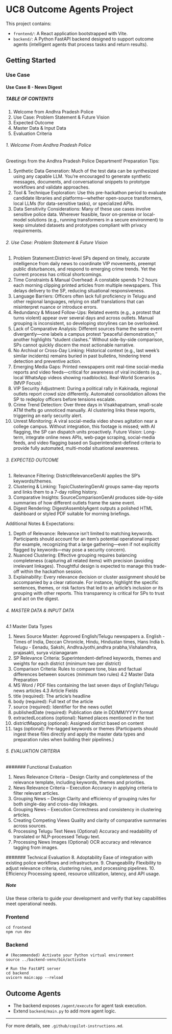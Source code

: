 # UC8 Outcome Agents Project

This project contains:
- `frontend/`: A React application bootstrapped with Vite.
- `backend/`: A Python FastAPI backend designed to support outcome agents (intelligent agents that process tasks and return results).

## Getting Started

### Use Case
#### Use Case 8 - News Digest
##### TABLE OF CONTENTS
1. Welcome from Andhra Pradesh Police
2. Use Case: Problem Statement & Future Vision
3. Expected Outcome
4. Master Data & Input Data
5. Evaluation Criteria

###### 1. Welcome From Andhra Pradesh Police
Greetings from the Andhra Pradesh Police Department!
Preparation Tips:
1. Synthetic Data Generation: Much of the test data can be synthesized using any capable LLM. You’re encouraged to generate synthetic messages, documents, and conversational snippets to prototype workflows and validate approaches.
2. Tool & Technique Exploration: Use this pre-hackathon period to evaluate candidate libraries and platforms—whether open-source transformers, local LLMs (for data-sensitive tasks), or specialized APIs.
3. Data Sensitivity Considerations: Many of these use cases involve sensitive police data. Wherever feasible, favor on-premise or local-model solutions (e.g., running transformers in a secure environment) to keep simulated datasets and prototypes compliant with privacy requirements.

###### 2. Use Case: Problem Statement & Future Vision
1. Problem Statement:District-level SPs depend on timely, accurate intelligence from daily news to coordinate VIP movements, preempt public disturbances, and respond to emerging crime trends. Yet the current process has critical shortcomings.
2. Time Constraints & Manual Overhead: A constable spends 1–2 hours each morning clipping printed articles from multiple newspapers. This delays delivery to the SP, reducing situational responsiveness.
3. Language Barriers: Officers often lack full proficiency in Telugu and other regional languages, relying on staff translations that can misinterpret nuance or introduce errors.
4. Redundancy & Missed Follow-Ups: Related events (e.g., a protest that turns violent) appear over several days and across outlets. Manual grouping is inconsistent, so developing storylines can be overlooked.
5. Lack of Comparative Analysis: Different sources frame the same event divergently—one labels a campus protest “peaceful demonstration,” another highlights “student clashes.” Without side-by-side comparison, SPs cannot quickly discern the most actionable narrative.
6. No Archival or Cross-Day Linking: Historical context (e.g., last week’s similar incidents) remains buried in past bulletins, hindering trend detection and preventive action.
7. Emerging Media Gaps: Printed newspapers omit real-time social-media reports and video feeds—critical for awareness of viral incidents (e.g., local WhatsApp videos showing roadblocks).
Real-World Scenarios (MVP Focus):
1. VIP Security Adjustment: During a political rally in Kakinada, regional outlets report crowd size differently. Automated consolidation allows the SP to redeploy officers before tensions escalate.
2. Crime Trend Detection: Over three days in Visakhapatnam, small-scale ATM thefts go unnoticed manually. AI clustering links these reports, triggering an early security alert.
3. Unrest Monitoring: A viral social-media video shows agitation near a college campus. Without integration, this footage is missed; with AI flagging, the SP can dispatch units proactively.
Future Vision:
Long-term, integrate online news APIs, web-page scraping, social-media feeds, and video flagging based on Superintendent-defined criteria to provide fully automated, multi-modal situational awareness.

###### 3. EXPECTED OUTCOME
1. Relevance Filtering: DistrictRelevanceGenAI applies the SP’s keywords/themes.
2. Clustering & Linking: TopicClusteringGenAI groups same-day reports and links them to a 7-day rolling history.
3. Comparative Insights: SourceComparisonGenAI produces side-by-side summaries of how different outlets frame the same event.
4. Digest Rendering: DigestAssemblyAgent outputs a polished HTML dashboard or styled PDF suitable for morning briefings.

Additional Notes & Expectations:
1. Depth of Relevance: 
Relevance isn’t limited to matching keywords. Participants should account for an item’s potential operational impact (for example, recognizing that a large gathering—even if not explicitly flagged by keywords—may pose a security concern).
2. Nuanced Clustering: 
Effective grouping requires balancing completeness (capturing all related items) with precision (avoiding irrelevant linkages). Thoughtful design is expected to manage this trade-off within the hackathon session.
3. Explainability: 
Every relevance decision or cluster assignment should be accompanied by a clear rationale. For instance, highlight the specific sentences, themes, or risk factors that led to an article’s inclusion or its grouping with other reports. This transparency is critical for SPs to trust and act on the digest.

###### 4. MASTER DATA & INPUT DATA
4.1 Master Data Types
1. News Source Master: Approved English/Telugu newspapers
    a. English - Times of India, Deccan Chronicle, Hindu, Hindustan times, Hans India
    b. Telugu - Eenadu, Sakshi, AndhraJyothi,andhra prabha,Vishalandhra, prajasakti, surya vizianagaram
2. SP Relevance Criteria: Superintendent-defined keywords, themes and weights for each district (minimum two per district)
3. Comparison Criteria: Rules to compare tone, bias and factual differences between sources (minimum two rules)
4.2 Master Data Preparation
1. MS Word / PDF files containing the last seven days of English/Telugu news articles
4.3 Article Fields
1. title (required): The article’s headline
2. body (required): Full text of the article
3. source (required): Identifier for the news outlet
4. publishedDate (required): Publication date in DD/MM/YYYY format
5. extractedLocations (optional): Named places mentioned in the text
6. districtMapping (optional): Assigned district based on content
7. tags (optional): Pre-tagged keywords or themes
(Participants should ingest these files directly and apply the master data types and preparation rules when building their pipelines.)

###### 5. EVALUATION CRITERIA
####### Functional Evaluation
1. News Relevance Criteria – Design
Clarity and completeness of the relevance template, including keywords, themes and priorities.
2. News Relevance Criteria – Execution
Accuracy in applying criteria to filter relevant articles.
3. Grouping News – Design
Clarity and efficiency of grouping rules for both single-day and cross-day linkages.
4. Grouping News – Execution
Correctness and consistency in clustering articles.
5. Creating Competing Views
Quality and clarity of comparative summaries across sources.
6. Processing Telugu Text News (Optional)
Accuracy and readability of translated or NLP-processed Telugu text.
7. Processing News Images (Optional)
OCR accuracy and relevance tagging from images.

####### Technical Evaluation
8. Adoptability
Ease of integration with existing police workflows and infrastructure.
9. Changeability
Flexibility to adjust relevance criteria, clustering rules, and processing pipelines.
10. Efficiency
Processing speed, resource utilization, latency, and API usage.

##### Note
Use these criteria to guide your development and verify that key capabilities meet operational needs.

### Frontend
```
cd frontend
npm run dev
```

### Backend
```
# (Recommended) Activate your Python virtual environment
source ../backend-venv/bin/activate

# Run the FastAPI server
cd backend
uvicorn main:app --reload
```

## Outcome Agents
- The backend exposes `/agent/execute` for agent task execution.
- Extend `backend/main.py` to add more agent logic.

---

For more details, see `.github/copilot-instructions.md`.

